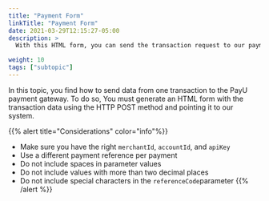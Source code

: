 ```yaml
---
title: "Payment Form"
linkTitle: "Payment Form"
date: 2021-03-29T12:15:27-05:00
description: >
  With this HTML form, you can send the transaction request to our payment gateway along with the purchase information. Send the request using the HTTP POST method.

weight: 10
tags: ["subtopic"]
---
```


In this topic, you find how to send data from one transaction to the PayU payment gateway. To do so, You must generate an HTML form with the transaction data using the HTTP POST method and pointing it to our system.

{{% alert title="Considerations" color="info"%}}
* Make sure you have the right ```merchantId```, ```accountId```, and ```apiKey```
* Use a different payment reference per payment
* Do not include spaces in parameter values
* Do not include values with more than two decimal places
* Do not include special characters in the ```referenceCode```parameter
{{% /alert %}}
